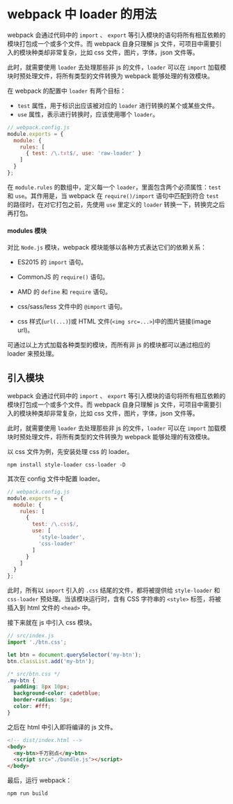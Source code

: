 # webpack 中 loader 的用法

webpack 会通过代码中的 `import` 、 `export` 等引入模块的语句将所有相互依赖的模块打包成一个或多个文件。而 webpack 自身只理解 js 文件，可项目中需要引入的模块种类却非常复杂，比如 css 文件，图片，字体，json 文件等。

此时，就需要使用 `loader` 去处理那些非 js 的文件，`loader` 可以在 `import` 加载模块时预处理文件，将所有类型的文件转换为 webpack 能够处理的有效模块。

在 webpack 的配置中 `loader` 有两个目标：

- `test` 属性，用于标识出应该被对应的 `loader` 进行转换的某个或某些文件。
- `use` 属性，表示进行转换时，应该使用哪个 `loader`。

```js
// webpack.config.js
module.exports = {
  module: {
    rules: [
      { test: /\.txt$/, use: 'raw-loader' }
    ]
  }
};
```

在 `module.rules` 的数组中，定义每一个 `loader`，里面包含两个必须属性：`test` 和 `use`。其作用是，当 webpack 在 `require()/import` 语句中匹配到符合 `test` 的路径时，在对它打包之前，先使用 `use` 里定义的 `loader` 转换一下，转换完之后再打包。

#### modules 模块

对比 `Node.js` 模块，webpack 模块能够以各种方式表达它们的依赖关系：

- ES2015 的 `import` 语句。

- CommonJS 的 `require()` 语句。

- AMD 的 `define` 和 `require` 语句。

- css/sass/less 文件中的 `@import` 语句。

- css 样式(`url(...)`)或 HTML 文件(`<img src=...>`)中的图片链接(image url)。

可通过以上方式加载各种类型的模块，而所有非 js 的模块都可以通过相应的 loader 来预处理。



## 引入模块

webpack 会通过代码中的 `import` 、 `export` 等引入模块的语句将所有相互依赖的模块打包成一个或多个文件。而 webpack 自身只理解 js 文件，可项目中需要引入的模块种类却非常复杂，比如 css 文件，图片，字体，json 文件等。

此时，就需要使用 `loader` 去处理那些非 js 的文件，`loader` 可以在 `import` 加载模块时预处理文件，将所有类型的文件转换为 webpack 能够处理的有效模块。

以 css 文件为例，先安装处理 css 的 loader。

```shell
npm install style-loader css-loader -D
```

其次在 config 文件中配置 loader。

```js
// webpack.config.js
module.exports = {
  module: {
    rules: [
      {
        test: /\.css$/,
        use: [
          'style-loader',
          'css-loader'
        ]
      }
    ]
  }
};
```

此时，所有以 `import` 引入的 `.css` 结尾的文件，都将被提供给 `style-loader` 和 `css-loader` 预处理。当该模块运行时，含有 CSS 字符串的 `<style>` 标签，将被插入到 html 文件的 `<head>` 中。

接下来就在 js 中引入 css 模块。

```js
// src/index.js
import './btn.css';

let btn = document.querySelector('my-btn');
btn.classList.add('my-btn');
```

```css
/* src/btn.css */
.my-btn {
  padding: 8px 10px;
  background-color: cadetblue;
  border-radius: 5px;
  color: #fff;
}
```

之后在 html 中引入即将编译的 js 文件。

```html
<!-- dist/index.html -->
<body>
  <my-btn>千万别点</my-btn>
  <script src="./bundle.js"></script>
</body>
```

最后，运行 webpack：

```shell
npm run build
```
